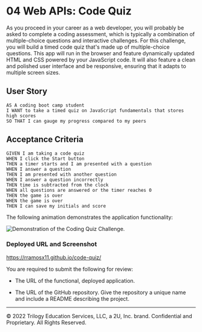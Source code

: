 # 04 Web APIs: Code Quiz

As you proceed in your career as a web developer, you will probably be asked to complete a coding assessment, which is typically a combination of multiple-choice questions and interactive challenges. For this challenge, you will build a timed code quiz that's made up of multiple-choice questions. This app will run in the browser and feature dynamically updated HTML and CSS powered by your JavaScript code. It will also feature a clean and polished user interface and be responsive, ensuring that it adapts to multiple screen sizes.

## User Story

```
AS A coding boot camp student
I WANT to take a timed quiz on JavaScript fundamentals that stores high scores
SO THAT I can gauge my progress compared to my peers
```

## Acceptance Criteria

```
GIVEN I am taking a code quiz
WHEN I click the Start button
THEN a timer starts and I am presented with a question
WHEN I answer a question
THEN I am presented with another question
WHEN I answer a question incorrectly
THEN time is subtracted from the clock
WHEN all questions are answered or the timer reaches 0
THEN the game is over
WHEN the game is over
THEN I can save my initials and score
```

The following animation demonstrates the application functionality:

![Demonstration of the Coding Quiz Challenge.](./Assets/04-web-apis-homework-demo.gif)

### Deployed URL and Screenshot

https://rramosx11.github.io/code-quiz/

You are required to submit the following for review:

- The URL of the functional, deployed application.

- The URL of the GitHub repository. Give the repository a unique name and include a README describing the project.

---

© 2022 Trilogy Education Services, LLC, a 2U, Inc. brand. Confidential and Proprietary. All Rights Reserved.
